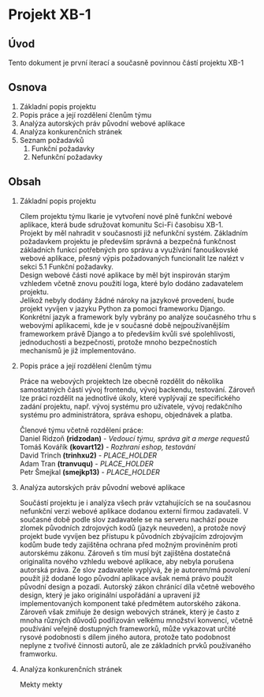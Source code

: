 Projekt XB-1
=============

Úvod
----

Tento dokument je první iterací a současně povinnou částí projektu XB-1

Osnova
------

1. Základní popis projektu
2. Popis práce a její rozdělení členům týmu
3. Analýza autorských práv původní webové aplikace
4. Analýza konkurenčních stránek
5. Seznam požadavků
    1. Funkční požadavky
    2. Nefunkční požadavky

Obsah
-----

1. Základní popis projektu

    Cílem projektu týmu Ikarie je vytvoření nové plně funkční webové aplikace, která bude sdružovat komunitu Sci-Fi časobisu XB-1.  
    Projekt by měl nahradit v současnosti již nefunkční systém. Základním požadavkem projektu je především správná a bezpečná funkčnost základních funkcí potřebných pro správu a využívání fanouškovské webové aplikace, přesný výpis požadovaných funcionalit lze nalézt v sekci 5.1 Funkční požadavky.  
    Design webové části nové aplikace by měl být inspirován starým vzhledem včetně znovu použití loga, které bylo dodáno zadavatelem projektu.  
    Jelikož nebyly dodány žádné nároky na jazykové provedení, bude projekt vyvíjen v jazyku Python za pomoci frameworku Django. Konkrétní jazyk a framework byly vybrány po analýze současného trhu s webovými aplikacemi, kde je v současné době nejpoužívanějším frameworkem právě Django a to především kvůli své spolehlivosti, jednoduchosti a bezpečnosti, protože mnoho bezpečnostích mechanismů je již implementováno.
    
2. Popis práce a její rozdělení členům týmu

    Práce na webových projektech lze obecně rozdělit do několika samostatných částí vývoj frontendu, vývoj backendu, testování. Zároveň lze práci rozdělit na jednotlivé úkoly, které vyplývají ze specifického zadání projektu, např. vývoj systému pro uživatele, vývoj redakčního systému pro administrátora, správa eshopu, objednávek a platba.
    
    Členové týmu včetně rozdělení práce:  
    Daniel Ridzoň **(ridzodan)** - *Vedoucí týmu, správa git a merge requestů*  
    Tomáš Kovářík **(kovart12)** - *Rozhraní eshop, testování*  
    David Trinch **(trinhxu2)** - *PLACE_HOLDER*  
    Adam Tran **(tranvuqu)** - *PLACE_HOLDER*  
    Petr Šmejkal **(smejkp13)** - *PLACE_HOLDER*
    
    
3. Analýza autorských práv původní webové aplikace

    Součástí projektu je i analýza všech práv vztahujících se na současnou nefunkční verzi webové aplikace dodanou externí firmou zadavateli.
    V současné době podle slov zadavatele se na serveru nachází pouze zlomek původních zdrojových kodů (jazyk neuveden), a protože nový projekt bude vyvíjen bez přístupu k původních zbývajícím zdrojovým kodům bude tedy zajištěna ochrana před možným proviněním proti autorskému zákonu.
    Zároveň s tím musí být zajištěna dostatečná originalita nového vzhledu webové aplikace, aby nebyla porušena autorská práva.
    Ze slov zadavatele vyplývá, že je autorem/má povolení použít již dodané logo původní aplikace avšak nemá právo použít původní design a pozadí.
    Autorský zákon chránící díla včetně webového design, který je jako originální uspořádání a upravení již implementovaných komponent také předmětem autorského zákona.
    Zároveň však zmiňuje že design webových stránek, který je často z mnoha různých důvodů podřizován velkému množství konvencí, včetně používání veřejně dostupných frameworků, může vykazovat určité rysové podobnosti s dílem jiného autora, protože tato podobnost neplyne z tvořivé činnosti autorů, ale ze základních prvků používaného framworku.

4. Analýza konkurenčních stránek

    Mekty mekty